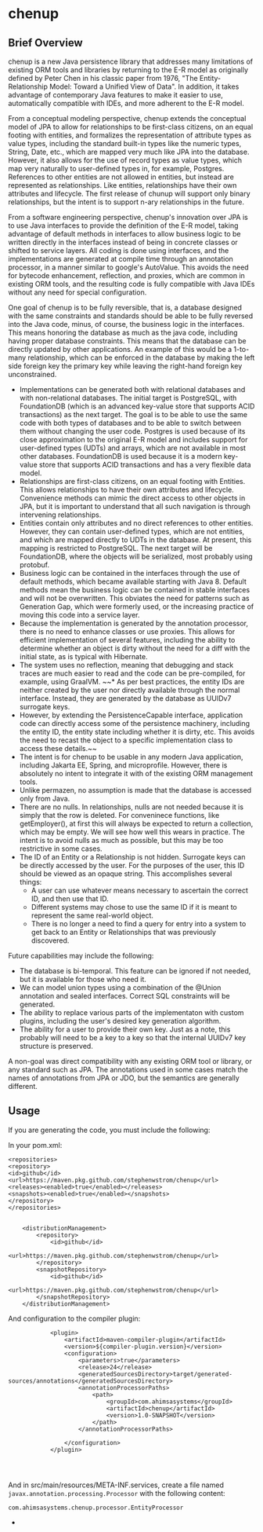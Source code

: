 # chenup

## Brief Overview
chenup is a new Java persistence library that addresses many limitations of existing ORM tools and libraries by returning to the E-R model as originally defined by Peter Chen in his classic paper from 1976, "The Entity-Relationship Model: Toward a Unified View of Data". In addition, it takes advantage of contemporary Java features to make it easier to use, automatically compatible with IDEs, and more adherent to the E-R model.

From a conceptual modeling perspective, chenup extends the conceptual model of JPA to allow for relationships to be first-class citizens, on an equal footing with entities, and formalizes the representation of attribute types as value types, including the standard built-in types like the numeric types, String, Date, etc., which are mapped very much like JPA into the database. However, it also allows for the use of record types as value types, which map very naturally to user-defined types in, for example, Postgres. References to other entities are not allowed in entities, but instead are represented as relationships. Like entities, relationships have their own attributes and lifecycle. The first release of chunup will support only binary relationships, but the intent is to support n-ary relationships in the future. 

From a software engineering perspective, chenup's innovation over JPA is to use Java interfaces to provide the definition of the E-R model, taking advantage of  default methods in interfaces to allow business logic to be written directly in the interfaces instead of being in concrete classes or shifted to service layers. All coding is done using interfaces, and the implementations are generated at compile time through an annotation processor, in a manner similar to google's AutoValue. This avoids the need for bytecode enhancement, reflection, and proxies, which are common in existing ORM tools, and the resulting code is fully compatible with Java IDEs without any need for special configuration.

One goal of chenup is to be fully reversible, that is, a database designed with the same constraints and standards should be able to be fully reversed into the Java code, minus, of course, the business logic in the interfaces. This means honoring the database as much as the java code, including having proper database constraints. This means that the database can be directly updated by other applications. An example of this would be a 1-to-many relationship, which can be enforced in the database by making the left side foreign key the primary key while leaving the right-hand foreign key unconstrained.

* Implementations can be generated both with relational databases and with non-relational databases. The initial target is PostgreSQL, with FoundationDB (which is an advanced key-value store that supports ACID transactions) as the next target. The goal is to be able to use the same code with both types of databases and to be able to switch between them without changing the user code. Postgres is used because of its close approximation to the original E-R model and includes support for user-defined types (UDTs) and arrays, which are not available in most other databases. FoundationDB is used because it is a modern key-value store that supports ACID transactions and has a very flexible data model.
* Relationships are first-class citizens, on an equal footing with Entities. This allows relationships to have their own attributes and lifecycle. Convenience methods can mimic the direct access to other objects in JPA, but it is important to understand that all such navigation is through intervening relationships.
* Entities contain only attributes and no direct references to other entities. However, they can contain user-defined types, which are not entities, and which are mapped directly to UDTs in the database. At present, this mapping is restricted to PostgreSQL. The next target will be FoundationDB, where the objects will be serialized, most probably using protobuf.
* Business logic can be contained in the interfaces through the use of default methods, which became available starting with Java 8. Default methods mean the business logic can be contained in stable interfaces and will not be overwritten. This obviates the need for patterns such as Generation Gap, which were formerly used, or the increasing practice of moving this code into a service layer.
* Because the implementation is generated by the annotation processor, there is no need to enhance classes or use proxies. This allows for efficient implementation of several features, including the ability to determine whether an object is dirty without the need for a diff with the initial state, as is typical with Hibernate.
* The system uses no reflection, meaning that debugging and stack traces are much easier to read and the code can be pre-compiled, for example, using GraalVM.
~~* As per best practices, the entity IDs are neither created by the user nor directly available through the normal interface. Instead, they are generated by the database as UUIDv7 surrogate keys.
* However, by extending the PersistenceCapable interface, application code can directly access some of the persistence machinery, including the entity ID, the entity state including whether it is dirty, etc. This avoids the need to recast the object to a specific implementation class to access these details.~~
* The intent is for chenup to be usable in any modern Java application, including Jakarta EE, Spring, and microprofile. However, there is absolutely no intent to integrate it with of the existing ORM management tools.
* Unlike permazen, no assumption is made that the database is accessed only from Java.
* There are no nulls. In relationships, nulls are not needed because it is simply that the row is deleted. For conveninece functions, like getEmployer(), at first this will always be expected to return a collection, which may be empty. We will see how well this wears in practice. The intent is to avoid nulls as much as possible, but this may be too restrictive in some cases.
* The ID of an Entity or a Relationship is not hidden. Surrogate keys can be directly accessed by the user. For the purposes of the user, this ID should be viewed as an opaque string. This accomplishes several things:
  * A user can use whatever means necessary to ascertain the correct ID, and then use that ID.
  * Different systems may chose to use the same ID if it is meant to represent the same real-world object.
  * There is no longer a need to find a query for entry into a system to get back to an Entity or Relationships that was previously discovered.

Future capabilities may include the following:
* The database is bi-temporal. This feature can be ignored if not needed, but it is available for those who need it.
* We can model union types using a combination of the @Union annotation and sealed interfaces. Correct SQL constraints will be generated.
* The ability to replace various parts of the implementaton with custom plugins, including the user's desired key generation algorithm.
* The ability for a user to provide their own key. Just as a note, this probably will need to be a key to a key so that the internal UUIDv7 key structure is preserved.

A non-goal was direct compatibility with any existing ORM tool or library, or any standard such as JPA. The annotations used in some cases match the names of annotations from JPA or JDO, but the semantics are generally different.

## Usage

If you are generating the code, you must include the following:

In your pom.xml:
  
```
<repositories>
<repository>
<id>github</id>
<url>https://maven.pkg.github.com/stephenwstrom/chenup</url>
<releases><enabled>true</enabled></releases>
<snapshots><enabled>true</enabled></snapshots>
</repository>
</repositories>


    <distributionManagement>
        <repository>
            <id>github</id>
            <url>https://maven.pkg.github.com/stephenwstrom/chenup</url>
        </repository>
        <snapshotRepository>
            <id>github</id>
            <url>https://maven.pkg.github.com/stephenwstrom/chenup</url>
        </snapshotRepository>
    </distributionManagement>

```

And configuration to the compiler plugin:

```
            <plugin>
                <artifactId>maven-compiler-plugin</artifactId>
                <version>${compiler-plugin.version}</version>
                <configuration>
                    <parameters>true</parameters>
                    <release>24</release>
                    <generatedSourcesDirectory>target/generated-sources/annotations</generatedSourcesDirectory>
                    <annotationProcessorPaths>
                        <path>
                            <groupId>com.ahimsasystems</groupId>
                            <artifactId>chenup</artifactId>
                            <version>1.0-SNAPSHOT</version>
                        </path>
                    </annotationProcessorPaths>

                </configuration>
            </plugin>
            
            


```

And in src/main/resources/META-INF.services, create a file named `javax.annotation.processing.Processor` with the following content:

```
com.ahimsasystems.chenup.processor.EntityProcessor
```

*   
